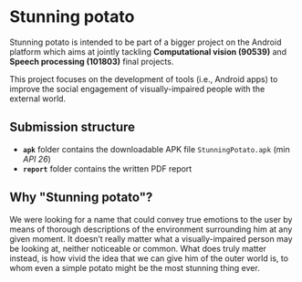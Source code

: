 # Stunning potato

Stunning potato is intended to be part of a bigger project on the Android platform which aims at jointly tackling **Computational vision (90539)** and **Speech processing (101803)** final projects.

This project focuses on the development of tools (i.e., Android apps) to improve the social engagement of visually-impaired people with the external world.

## Submission structure

- **`apk`** folder contains the downloadable APK file `StunningPotato.apk` (min *API 26*)
- **`report`** folder contains the written PDF report

## Why "Stunning potato"?

We were looking for a name that could convey true emotions to the user by means of thorough descriptions of the environment surrounding him at any given moment. It doesn’t really matter what a visually-impaired person may be looking at, neither noticeable or common. What does truly matter instead, is how vivid the idea that we can give him of the outer world is, to whom even a simple potato might be the most stunning thing ever.
